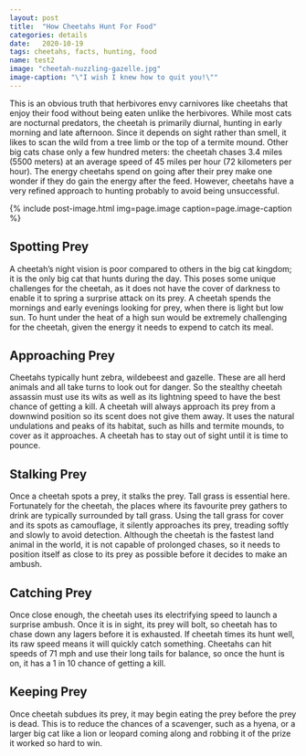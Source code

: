 ```yaml
---
layout: post
title:  "How Cheetahs Hunt For Food"
categories: details
date:   2020-10-19
tags: cheetahs, facts, hunting, food
name: test2
image: "cheetah-nuzzling-gazelle.jpg" 
image-caption: "\"I wish I knew how to quit you!\""
---
```


This is an obvious truth that herbivores envy carnivores like cheetahs that enjoy their food without being eaten unlike the herbivores. While most cats are nocturnal predators, the cheetah is primarily diurnal, hunting in early morning and late afternoon. Since it depends on sight rather than smell, it likes to scan the wild from a tree limb or the top of a termite mound. Other big cats chase only a few hundred meters: the cheetah chases 3.4 miles (5500 meters) at an average speed of 45 miles per hour (72 kilometers per hour). The energy cheetahs spend on going after their prey make one wonder if they do gain the energy after the feed. However, cheetahs have a very refined approach to hunting probably to avoid being unsuccessful.

{% include post-image.html img=page.image caption=page.image-caption %}


<h2>Spotting Prey</h2>

A cheetah’s night vision is poor compared to others in the big cat kingdom; it is the only big cat that hunts during the day. This poses some unique challenges for the cheetah, as it does not have the cover of darkness to enable it to spring a surprise attack on its prey. A cheetah spends the mornings and early evenings looking for prey, when there is light but low sun. To hunt under the heat of a high sun would be extremely challenging for the cheetah, given the energy it needs to expend to catch its meal.


<h2>Approaching Prey</h2>

Cheetahs typically hunt zebra, wildebeest and gazelle. These are all herd animals and all take turns to look out for danger. So the stealthy cheetah assassin must use its wits as well as its lightning speed to have the best chance of getting a kill. A cheetah will always approach its prey from a downwind position so its scent does not give them away. It uses the natural undulations and peaks of its habitat, such as hills and termite mounds, to cover as it approaches. A cheetah has to stay out of sight until it is time to pounce.


<h2>Stalking Prey</h2>

Once a cheetah spots a prey, it stalks the prey. Tall grass is essential here. Fortunately for the cheetah, the places where its favourite prey gathers to drink are typically surrounded by tall grass. Using the tall grass for cover and its spots as camouflage, it silently approaches its prey, treading softly and slowly to avoid detection. Although the cheetah is the fastest land animal in the world, it is not capable of prolonged chases, so it needs to position itself as close to its prey as possible before it decides to make an ambush.


<h2>Catching Prey</h2>

Once close enough, the cheetah uses its electrifying speed to launch a surprise ambush. Once it is in sight, its prey will bolt, so cheetah has to chase down any lagers before it is exhausted. If cheetah times its hunt well, its raw speed means it will quickly catch something. Cheetahs can hit speeds of 71 mph and use their long tails for balance, so once the hunt is on, it has a 1 in 10 chance of getting a kill.


<h2>Keeping Prey</h2>

Once cheetah subdues its prey, it may begin eating the prey before the prey is dead. This is to reduce the chances of a scavenger, such as a hyena, or a larger big cat like a lion or leopard coming along and robbing it of the prize it worked so hard to win.
 

